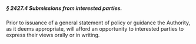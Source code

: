 ##### § 2427.4 Submissions from interested parties. #####

Prior to issuance of a general statement of policy or guidance the Authority, as it deems appropriate, will afford an opportunity to interested parties to express their views orally or in writing.